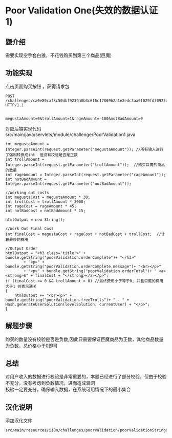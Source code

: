 #  Poor Validation One(失效的数据认证 1)

## 题介绍
需要实现空手套白狼，不花钱购买到第三个商品(巨魔)

## 功能实现 
点击页面购买按钮 ，获得请求包 

```
POST /challenges/ca0e89caf3c50dbf9239a0b3c6f6c17869b2a1e2edc3aa6f029fd30925d66c7e HTTP/1.1


megustaAmount=0&trollAmount=1&rageAmount=-100&notBadAmount=0
```
对应后端实现代码  src/main/java/servlets/module/challenge/PoorValidation1.java

```
int megustaAmount = Integer.parseInt(request.getParameter("megustaAmount")); //所有输入进行了强制转换成int  但没有校验是否是正数
int trollAmount = Integer.parseInt(request.getParameter("trollAmount"));  //购买巨魔的商品的数量
int rageAmount = Integer.parseInt(request.getParameter("rageAmount"));
int notBadAmount = Integer.parseInt(request.getParameter("notBadAmount"));

//Working out costs
int megustaCost = megustaAmount * 30;
int trollCost = trollAmount * 3000;
int rageCost = rageAmount * 45;
int notBadCost = notBadAmount * 15;

htmlOutput = new String();

//Work Out Final Cost
int finalCost = megustaCost + rageCost + notBadCost + trollCost;  //计算最终的费用

//Output Order
htmlOutput = "<h3 class='title'>" + bundle.getString("poorValidation.orderComplete")+ "</h3>"
		+ "<p>" + bundle.getString("poorValidation.orderComplete.message")+ "<br></p>"
		+ "<p>" + bundle.getString("poorValidation.orderTotal")+ " <a><strong>$" + finalCost + "</strong></a></p>";
if (finalCost <= 0 && trollAmount > 0) //最终费用小于等于0, 并且巨魔的费用大于1 则表示通关
{
	htmlOutput += "<br><p>" + bundle.getString("poorValidation.freeTrolls")+ " - " + Hash.generateUserSolution(levelSolution, currentUser) + "</p>";
}

```

## 解题步骤  
购买的数量没有校验是否是负数,因此只需要保证巨魔商品为正数，其他商品数量为负数，总价格小于0即可

## 总结  

对用户收入的数据进行校验是非常重要的，本题已经进行了部分校验，但由于校验不充分，没有考虑到负数情况，进而造成漏洞  
校验一定要充分，确保输入数据，在系统可用情况下的最小集合

## 汉化说明

添加汉化文件 
```
src/main/resources/i18n/challenges/poorValidation/poorValidationStrings_zh.properties
```
